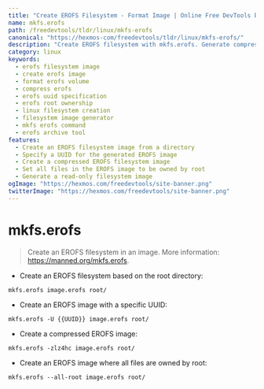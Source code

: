 ```yaml
---
title: "Create EROFS Filesystem - Format Image | Online Free DevTools by Hexmos"
name: mkfs.erofs
path: /freedevtools/tldr/linux/mkfs-erofs
canonical: "https://hexmos-com/freedevtools/tldr/linux/mkfs-erofs/"
description: "Create EROFS filesystem with mkfs.erofs. Generate compressed images and control file ownership. Free online tool, no registration required."
category: linux
keywords:
  - erofs filesystem image
  - create erofs image
  - format erofs volume
  - compress erofs
  - erofs uuid specification
  - erofs root ownership
  - linux filesystem creation
  - filesystem image generator
  - mkfs erofs command
  - erofs archive tool
features:
  - Create an EROFS filesystem image from a directory
  - Specify a UUID for the generated EROFS image
  - Create a compressed EROFS filesystem image
  - Set all files in the EROFS image to be owned by root
  - Generate a read-only filesystem image
ogImage: "https://hexmos.com/freedevtools/site-banner.png"
twitterImage: "https://hexmos.com/freedevtools/site-banner.png"
---
```


# mkfs.erofs

> Create an EROFS filesystem in an image.
> More information: <https://manned.org/mkfs.erofs>.

- Create an EROFS filesystem based on the root directory:

`mkfs.erofs image.erofs root/`

- Create an EROFS image with a specific UUID:

`mkfs.erofs -U {{UUID}} image.erofs root/`

- Create a compressed EROFS image:

`mkfs.erofs -zlz4hc image.erofs root/`

- Create an EROFS image where all files are owned by root:

`mkfs.erofs --all-root image.erofs root/`
